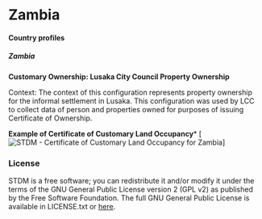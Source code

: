 **Zambia**
==============================

#### Country profiles

##### Zambia

**Customary Ownership: Lusaka City Council Property Ownership**

Context:  The context of this configuration represents property ownership for the informal settlement in Lusaka. This configuration was used by LCC to collect data of person and properties owned for purposes of issuing Certificate of Ownership.

**Example of Certificate of Customary Land Occupancy***
[![STDM - Certificate of Customary Land Occupancy for Zambia](/images/readme/zambia_certificate_customary_land_occupancy)]

### License

STDM is a free software; you can redistribute it and/or modify it under the terms of the GNU General Public License version 2 (GPL v2) as published by the Free Software Foundation. The full GNU General Public License is available in LICENSE.txt or [here](http://www.gnu.org/licenses/gpl-2.0.html).
